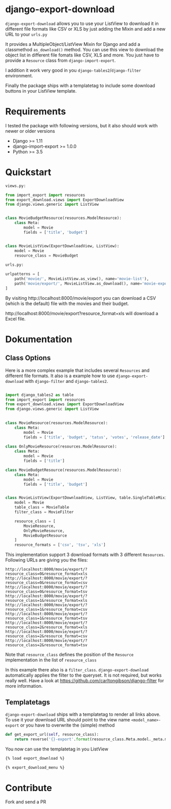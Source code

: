 # django-export-download

`django-export-download` allows you to use your ListView to download it in different file formats
like CSV or XLS by just adding the Mixin and add a new URL to your `urls.py`

It provides a MultipleObject/ListView Mixin for Django and add a classmethod `as_download()` method. 
You can use this view to download the object list in different file fomats like CSV, XLS and more. 
You just have to provide a `Resource` class from `django-import-export`.

I addition it work very good in you `django-tables2`/`django-filter` environment.

Finally the package ships with a templatetag to include some download buttons in your ListView template.


# Requirements
I tested the package with following versions, but it also should 
work with newer or older versions

* Django >= 1.11
* django-import-export >= 1.0.0
* Python >= 3.5

# Quickstart

```python
views.py:

from import_export import resources
from export_download.views import ExportDownloadView
from django.views.generic import ListView


class MovieBudgetResource(resources.ModelResource):
    class Meta:
        model = Movie
        fields = ['title', 'budget']


class MovieListView(ExportDownloadView, ListView):
    model = Movie
    resource_class = MovieBudget
    
urls.py:

urlpatterns = [
    path('movie/', MovieListView.as_view(), name='movie-list'),
    path('movie/export/', MovieListView.as_download(), name='movie-export'),
]
```

By visiting http://localhost:8000/movie/export you can download a CSV (which is the default) file with the movies 
and their budget.

http://localhost:8000/movie/export?resource_format=xls will download a Excel file.
# Dokumentation

## Class Options
Here is a more complex example that includes several `Resources` and different file formats.
It also is a example how to use `django-export-download` with `django-filter` and `django-tables2`.
```python

import django_tables2 as table
from import_export import resources
from export_download.views import ExportDownloadView
from django.views.generic import ListView
    

class MovieResource(resources.ModelResource):
    class Meta:
        model = Movie
        fields = ['title', 'budget', 'tatus', 'votes', 'release_date']
       
class OnlyMovieResource(resources.ModelResource):
    class Meta:
        model = Movie
        fields = ['title']

class MovieBudgetResource(resources.ModelResource):
    class Meta:
        model = Movie
        fields = ['title', 'budget']


class MovieListView(ExportDownloadView, ListView, table.SingleTableMixin):
    model = Movie
    table_class = MovieTable
    filter_class = MovieFilter

    resource_class = [
        MovieResource,
        OnlyMovieResource,
        MovieBudgetResource
    ]
    resource_formats = ['csv', 'tsv', 'xls']
```
This implementation support 3 download formats with 3 different `Resources`. Following URLs are giving 
you the files:

```
http://localhost:8000/movie/export/?resource_class=0&resource_format=xls
http://localhost:8000/movie/export/?resource_class=0&resource_format=csv
http://localhost:8000/movie/export/?resource_class=0&resource_format=tsv
http://localhost:8000/movie/export/?resource_class=1&resource_format=xls
http://localhost:8000/movie/export/?resource_class=1&resource_format=csv
http://localhost:8000/movie/export/?resource_class=1&resource_format=tsv
http://localhost:8000/movie/export/?resource_class=2&resource_format=xls
http://localhost:8000/movie/export/?resource_class=2&resource_format=csv
http://localhost:8000/movie/export/?resource_class=2&resource_format=tsv
```

Note that `resource_class` defines the position of the `Resource` implementation in the list of `resource_class`

In this example there also is a `filter_class`. `django-export-download` automatically applies the filter
to the queryset. It is not required, but works really well. Have a look at https://github.com/carltongibson/django-filter
for more information.

## Templatetags
`django-export-download` ships with a templatetag to render all links above. To use it your
download URL should point to the view name `<model_name>-export` or you have to overwrite the (simple) method
```python
def get_export_url(self, resource_class):
    return reverse('{}-export'.format(resource_class.Meta.model._meta.model_name))
```

You now can use the templatetag in you ListView
```html
{% load export_download %}

{% export_download_menu %}
```
# Contribute
Fork and send a PR